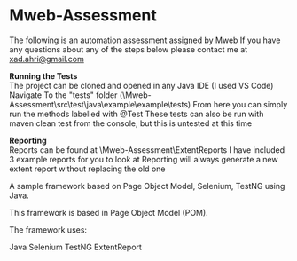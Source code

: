 # Mweb-Assessment

The following is an automation assessment assigned by Mweb
If you have any questions about any of the steps below please contact me at xad.ahri@gmail.com

**Running the Tests**\
The project can be cloned and opened in any Java IDE (I used VS Code)
Navigate To the "tests" folder (\Mweb-Assessment\src\test\java\example\example\tests)
From here you can simply run the methods labelled with @Test
These tests can also be run with maven clean test from the console, but this is untested at this time

**Reporting**\
Reports can be found at \Mweb-Assessment\ExtentReports
I have included 3 example reports for you to look at
Reporting will always generate a new extent report without replacing the old one

A sample framework based on Page Object Model, Selenium, TestNG using Java.

This framework is based in Page Object Model (POM).

The framework uses:

Java
Selenium
TestNG
ExtentReport
